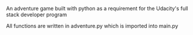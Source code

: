 An adventure game built with python as a requirement for the Udacity's full stack developer program


All functions are written in adventure.py which is imported into main.py
